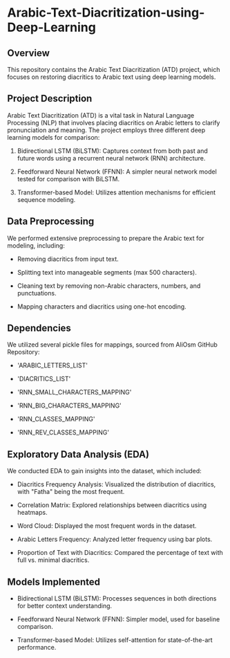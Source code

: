 # Arabic-Text-Diacritization-using-Deep-Learning

## Overview

This repository contains the Arabic Text Diacritization (ATD) project, which focuses on restoring diacritics to Arabic text using deep learning models.

## Project Description

Arabic Text Diacritization (ATD) is a vital task in Natural Language Processing (NLP) that involves placing diacritics on Arabic letters to clarify pronunciation and meaning. The project employs three different deep learning models for comparison:

1. Bidirectional LSTM (BiLSTM): Captures context from both past and future words using a recurrent neural network (RNN) architecture.

2. Feedforward Neural Network (FFNN): A simpler neural network model tested for comparison with BiLSTM.

3. Transformer-based Model: Utilizes attention mechanisms for efficient sequence modeling.
   

## Data Preprocessing

We performed extensive preprocessing to prepare the Arabic text for modeling, including:

* Removing diacritics from input text.

* Splitting text into manageable segments (max 500 characters).

* Cleaning text by removing non-Arabic characters, numbers, and punctuations.

* Mapping characters and diacritics using one-hot encoding.
  

## Dependencies

We utilized several pickle files for mappings, sourced from AliOsm GitHub Repository:

* 'ARABIC_LETTERS_LIST'

* 'DIACRITICS_LIST'

* 'RNN_SMALL_CHARACTERS_MAPPING'

* 'RNN_BIG_CHARACTERS_MAPPING'

* 'RNN_CLASSES_MAPPING'

* 'RNN_REV_CLASSES_MAPPING'


## Exploratory Data Analysis (EDA)

We conducted EDA to gain insights into the dataset, which included:

* Diacritics Frequency Analysis: Visualized the distribution of diacritics, with "Fatha" being the most frequent.

* Correlation Matrix: Explored relationships between diacritics using heatmaps.

* Word Cloud: Displayed the most frequent words in the dataset.

* Arabic Letters Frequency: Analyzed letter frequency using bar plots.

* Proportion of Text with Diacritics: Compared the percentage of text with full vs. minimal diacritics.
  

## Models Implemented

* Bidirectional LSTM (BiLSTM): Processes sequences in both directions for better context understanding.

* Feedforward Neural Network (FFNN): Simpler model, used for baseline comparison.

* Transformer-based Model: Utilizes self-attention for state-of-the-art performance.

